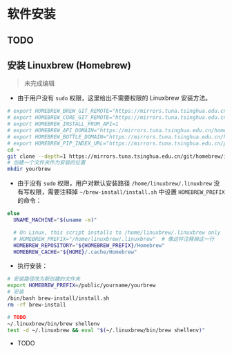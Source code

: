 # 软件安装

## TODO

## 安装 Linuxbrew (Homebrew)

> 未完成编辑

- 由于用户没有 `sudo` 权限，这里给出不需要权限的 Linuxbrew 安装方法。
```bash
# export HOMEBREW_BREW_GIT_REMOTE="https://mirrors.tuna.tsinghua.edu.cn/git/homebrew/brew.git"
# export HOMEBREW_CORE_GIT_REMOTE="https://mirrors.tuna.tsinghua.edu.cn/git/homebrew/homebrew-core.git"
# export HOMEBREW_INSTALL_FROM_API=1
# export HOMEBREW_API_DOMAIN="https://mirrors.tuna.tsinghua.edu.cn/homebrew-bottles/api"
# export HOMEBREW_BOTTLE_DOMAIN="https://mirrors.tuna.tsinghua.edu.cn/homebrew-bottles"
# export HOMEBREW_PIP_INDEX_URL="https://mirrors.tuna.tsinghua.edu.cn/pypi/web/simple"
cd ~
git clone --depth=1 https://mirrors.tuna.tsinghua.edu.cn/git/homebrew/install.git brew-install
# 创建一个文件夹作为安装的位置
mkdir yourbrew
```
- 由于没有 `sudo` 权限，用户对默认安装路径 `/home/linuxbrew/.linuxbrew` 没有写权限，需要注释掉 `~/brew-install/install.sh` 中设置 `HOMEBREW_PREFIX` 的命令：
```sh
else
  UNAME_MACHINE="$(uname -m)"

  # On Linux, this script installs to /home/linuxbrew/.linuxbrew only
  # HOMEBREW_PREFIX="/home/linuxbrew/.linuxbrew"  # 像这样注释掉这一行
  HOMEBREW_REPOSITORY="${HOMEBREW_PREFIX}/Homebrew"
  HOMEBREW_CACHE="${HOME}/.cache/Homebrew"
```
- 执行安装：
```bash
# 安装路径改为新创建的文件夹
export HOMEBREW_PREFIX=/public/yourname/yourbrew
# 安装
/bin/bash brew-install/install.sh
rm -rf brew-install

# TODO
~/.linuxbrew/bin/brew shellenv
test -d ~/.linuxbrew && eval "$(~/.linuxbrew/bin/brew shellenv)"
```

- TODO
